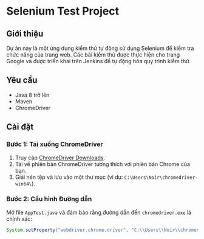 # Selenium Test Project

## Giới thiệu
Dự án này là một ứng dụng kiểm thử tự động sử dụng Selenium để kiểm tra chức năng của trang web. Các bài kiểm thử được thực hiện cho trang Google và được triển khai trên Jenkins để tự động hóa quy trình kiểm thử.

## Yêu cầu
- Java 8 trở lên
- Maven
- ChromeDriver

## Cài đặt

### Bước 1: Tải xuống ChromeDriver
1. Truy cập [ChromeDriver Downloads](https://sites.google.com/chromium.org/driver/downloads).
2. Tải về phiên bản ChromeDriver tương thích với phiên bản Chrome của bạn.
3. Giải nén tệp và lưu vào một thư mục (ví dụ: `C:\Users\Noir\chromedriver-win64\`).

### Bước 2: Cấu hình Đường dẫn
Mở file `AppTest.java` và đảm bảo rằng đường dẫn đến `chromedriver.exe` là chính xác:
```java
System.setProperty("webdriver.chrome.driver", "C:\\Users\\Noir\\chromedriver-win64\\chromedriver.exe");
